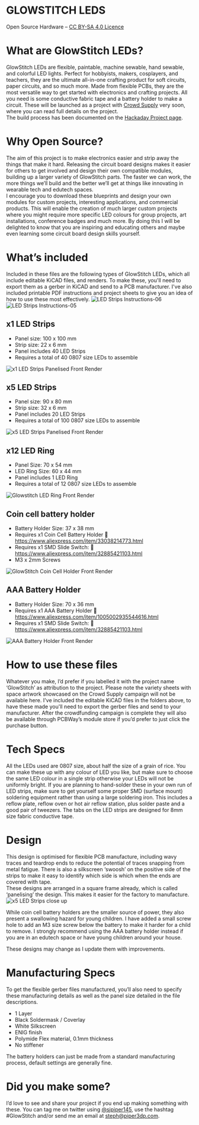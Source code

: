 # GLOWSTITCH LEDS 
Open Source Hardware – [CC BY-SA 4.0 Licence](https://creativecommons.org/licenses/by-sa/4.0/)

# What are GlowStitch LEDs?
GlowStitch LEDs are flexible, paintable, machine sewable, hand sewable, and colorful LED lights. Perfect for hobbyists, makers, cosplayers, and teachers, they are the ultimate all-in-one crafting product for soft circuits, paper circuits, and so much more. Made from flexible PCBs, they are the most versatile way to get started with electronics and crafting projects.  All you need is some conductive fabric tape and a battery holder to make a circuit.
These will be launched as a project with [Crowd Supply](https://www.crowdsupply.com/makerqueenau/glowstitch-leds) very soon, where you can read full details on the project.  
The build process has been documented on the [Hackaday Project page](https://hackaday.io/project/186907-machine-sewable-led-strips).

# Why Open Source? 
The aim of this project is to make electronics easier and strip away the things that make it hard.  Releasing the circuit board designs makes it easier for others to get involved and design their own compatible modules, building up a larger variety of GlowStitch parts.  The faster we can work, the more things we’ll build and the better we’ll get at things like innovating in wearable tech and edutech spaces.  
I encourage you to download these blueprints and design your own modules for custom projects, interesting applications, and commercial products.  This will enable the creation of much larger custom projects where you might require more specific LED colours for group projects, art installations, conference badges and much more.  By doing this I will be delighted to know that you are inspiring and educating others and maybe even learning some circuit board design skills yourself.  

# What’s included
Included in these files are the following types of GlowStitch LEDs, which all include editable KiCAD files, and renders. To make these, you'll need to export them as a gerber in KiCAD and send to a PCB manufacturer.  I've also included printable PDF instructions and project sheets to give you an idea of how to use these most effectively.
![LED Strips Instructions-06](https://user-images.githubusercontent.com/7828884/193742632-383ff43e-1757-47fd-accb-4d9b1962932f.png)
![LED Strips Instructions-05](https://user-images.githubusercontent.com/7828884/193742641-f591cd55-9081-438c-8670-8f6a6c560101.png)

##	x1 LED Strips
- Panel size: 100 x 100 mm
- Strip size: 22 x 6 mm
- Panel includes 40 LED Strips
- Requires a total of 40 0807 size LEDs to assemble

![x1 LED Strips Panelised Front Render](https://user-images.githubusercontent.com/7828884/192925136-33a7f0f9-4989-4f67-bec8-f4ff0f6b66d9.jpg)

##	x5 LED Strips
- Panel size: 90 x 80 mm
- Strip size: 32 x 6 mm
- Panel includes 20 LED Strips
- Requires a total of 100 0807 size LEDs to assemble

![x5 LED Strips Panelised Front Render](https://user-images.githubusercontent.com/7828884/192925227-6b5b798c-6f26-4996-93d8-5ae677a26db2.jpg)


## x12 LED Ring  
-	Panel Size: 70 x 54 mm 
-	LED Ring Size: 60 x 44 mm
-	Panel includes 1 LED Ring
-	Requires a total of 12 0807 size LEDs to assemble

![Glowstitch LED Ring Front Render](https://user-images.githubusercontent.com/7828884/192925258-824bff5c-9bab-4c85-b85d-7ccb6652d5a5.jpg)

##	Coin cell battery holder
-	Battery Holder Size: 37 x 38 mm
-	Requires x1 Coin Cell Battery Holder
	https://www.aliexpress.com/item/33038214773.html
-	Requires x1 SMD Slide Switch:
	https://www.aliexpress.com/item/32885421103.html
- M3 x 2mm Screws

![GlowStitch Coin Cell Holder Front Render](https://user-images.githubusercontent.com/7828884/192925295-fda27ba8-d813-43d7-964c-d65ad5e09edb.jpg)

##	AAA Battery Holder
-	Battery Holder Size: 70 x 36 mm
-	Requires x1 AAA Battery Holder
	https://www.aliexpress.com/item/1005002935544616.html
-	Requires x1 SMD Slide Switch:
	https://www.aliexpress.com/item/32885421103.html

![AAA Battery Holder Front Render](https://user-images.githubusercontent.com/7828884/192925377-833fd824-058e-48f6-8e6e-7a2e9ef7e3f0.jpg)

# How to use these files

Whatever you make, I’d prefer if you labelled it with the project name ‘GlowStitch’ as attribution to the project.  Please note the variety sheets with space artwork showcased on the Crowd Supply campaign will not be available here.  I've included the editable KiCAD files in the folders above, to have these made you'll need to export the gerber files and send to your manufacturer.  After the crowdfunding campaign is complete they will also be available through PCBWay’s module store if you’d prefer to just click the purchase button.   

# Tech Specs 
All the LEDs used are 0807 size, about half the size of a grain of rice.  You can make these up with any colour of LED you like, but make sure to choose the same LED colour in a single strip otherwise your LEDs will not be uniformly bright. If you are planning to hand-solder these in your own run of LED strips, make sure to get yourself some proper SMD (surface mount) soldering equipment rather than using a large soldering iron. This includes a reflow plate, reflow oven or hot air reflow station, plus solder paste and a good pair of tweezers. The tabs on the LED strips are designed for 8mm size fabric conductive tape. 

# Design
This design is optimised for flexible PCB manufacture, including wavy traces and teardrop ends to reduce the potential of traces snapping from metal fatigue.  There is also a silkscreen ‘swoosh’ on the positive side of the strips to make it easy to identify which side is which when the ends are covered with tape.  
These designs are arranged in a square frame already, which is called ‘panelising’ the design.  This makes it easier for the factory to manufacture.  
![x5 LED Strips close up](https://user-images.githubusercontent.com/7828884/192927069-e23c2f7d-71bc-4c4c-94ea-7088fc57df42.jpg)

While coin cell battery holders are the smaller source of power, they also present a swallowing hazard for young children.  I have added a small screw hole to add an M3 size screw below the battery to make it harder for a child to remove. I strongly recommend using the AAA battery holder instead if you are in an edutech space or have young children around your house.  

These designs may change as I update them with improvements. 

# Manufacturing Specs
To get the flexible gerber files manufactured, you’ll also need to specify these manufacturing details as well as the panel size detailed in the file descriptions. 
- 1 Layer
- Black Soldermask / Coverlay
- White Silkscreen
- ENIG finish
- Polymide Flex material, 0.1mm thickness
- No stiffener

The battery holders can just be made from a standard manufacturing process, default settings are generally fine. 

# Did you make some? 
I’d love to see and share your project if you end up making something with these.  You can tag me on twitter using [@sjpiper145](https://twitter.com/sjpiper145), use the hashtag #GlowStitch and/or send me an email at steph@piper3dp.com.  


